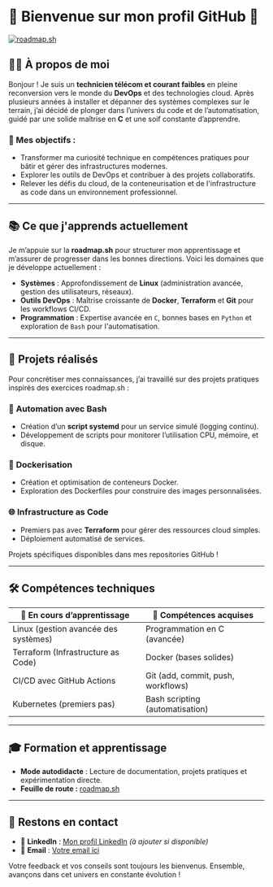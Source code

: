 # 🌟 Bienvenue sur mon profil GitHub 🌟

[![roadmap.sh](https://roadmap.sh/card/wide/675e6e30ecc889bb0db68e78?variant=dark&roadmaps=linux)](https://roadmap.sh)

## 🧑‍🔧 À propos de moi

Bonjour ! Je suis un **technicien télécom et courant faibles** en pleine reconversion vers le monde du **DevOps** et des technologies cloud. Après plusieurs années à installer et dépanner des systèmes complexes sur le terrain, j’ai décidé de plonger dans l’univers du code et de l’automatisation, guidé par une solide maîtrise en **C** et une soif constante d’apprendre. 

### 🎯 Mes objectifs :
- Transformer ma curiosité technique en compétences pratiques pour bâtir et gérer des infrastructures modernes.
- Explorer les outils de DevOps et contribuer à des projets collaboratifs.
- Relever les défis du cloud, de la conteneurisation et de l'infrastructure as code dans un environnement professionnel.

---

## 📚 Ce que j'apprends actuellement

Je m’appuie sur la **roadmap.sh** pour structurer mon apprentissage et m’assurer de progresser dans les bonnes directions. Voici les domaines que je développe actuellement :
- **Systèmes** : Approfondissement de **Linux** (administration avancée, gestion des utilisateurs, réseaux).
- **Outils DevOps** : Maîtrise croissante de **Docker**, **Terraform** et **Git** pour les workflows CI/CD.
- **Programmation** : Expertise avancée en `C`, bonnes bases en `Python` et exploration de `Bash` pour l'automatisation.

---

## 🚀 Projets réalisés

Pour concrétiser mes connaissances, j’ai travaillé sur des projets pratiques inspirés des exercices roadmap.sh :

### 🔧 **Automation avec Bash**
- Création d’un **script systemd** pour un service simulé (logging continu).
- Développement de scripts pour monitorer l’utilisation CPU, mémoire, et disque.

### 🐳 **Dockerisation**
- Création et optimisation de conteneurs Docker.
- Exploration des Dockerfiles pour construire des images personnalisées.

### 🌐 **Infrastructure as Code**
- Premiers pas avec **Terraform** pour gérer des ressources cloud simples.
- Déploiement automatisé de services.

Projets spécifiques disponibles dans mes repositories GitHub !

---

## 🛠️ Compétences techniques

| 🌱 En cours d’apprentissage          | 🌟 Compétences acquises             |
|-------------------------------------|-------------------------------------|
| Linux (gestion avancée des systèmes) | Programmation en C (avancée)        |
| Terraform (Infrastructure as Code)  | Docker (bases solides)              |
| CI/CD avec GitHub Actions           | Git (add, commit, push, workflows)  |
| Kubernetes (premiers pas)           | Bash scripting (automatisation)     |

---

## 🎓 Formation et apprentissage

- **Mode autodidacte** : Lecture de documentation, projets pratiques et expérimentation directe.
- **Feuille de route :** [roadmap.sh](https://roadmap.sh/devops)

---

## 📨 Restons en contact

- 💼 **LinkedIn** : [Mon profil LinkedIn](#) *(à ajouter si disponible)*
- 📧 **Email** : [Votre email ici](#)

Votre feedback et vos conseils sont toujours les bienvenus. Ensemble, avançons dans cet univers en constante évolution !
